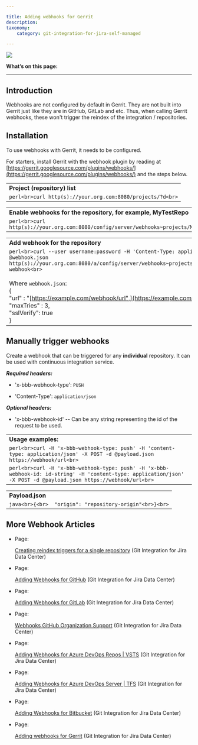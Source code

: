 ```yaml
---

title: Adding webhooks for Gerrit
description:
taxonomy:
    category: git-integration-for-jira-self-managed

---
```

![](https://bigbrassband.atlassian.net/wiki/download/thumbnails/1509032414/gerrit-webhook-banner.png?version=1&modificationDate=1618656373661&cacheVersion=1&api=v2&width=510&height=117)


**What’s on this page:**

* * *

## Introduction

Webhooks are not configured by default in Gerrit. They are not built into Gerrit just like they are in GitHub, GitLab and etc. Thus, when calling Gerrit webhooks, these won't trigger the reindex of the integration / repositories.

## Installation

To use webhooks with Gerrit, it needs to be configured.

For starters, install Gerrit with the webhook plugin by reading at [https://gerrit.googlesource.com/plugins/webhooks/](https://gerrit.googlesource.com/plugins/webhooks/) and the steps below.

|     |
| --- |
| **Project (repository) list** |
| ```perl<br>curl http(s)://your.org.com:8080/projects/?d<br>``` |

|     |
| --- |
| **Enable webhooks for the repository, for example, MyTestRepo** |
| ```perl<br>curl http(s)://your.org.com:8080/config/server/webhooks~projects/MyTestRepo/remotes<br>``` |

|     |
| --- |
| **Add webhook for the repository** |
| ```perl<br>curl --user username:password -H 'Content-Type: application/json' -X PUT -d @webhook.json http(s)://your.org.com:8080/a/config/server/webhooks~projects/MyTestRepo/remotes/bbb-webhook<br>```<br><br>Where `webhook.json`:  <br>{  <br>"url" : "[https://example.com/webhook/url",](https://example.com/webhook/url%22)  <br>"maxTries" : 3,  <br>"sslVerify": true  <br>} |

## Manually trigger webhooks

Create a webhook that can be triggered for any **individual** repository. It can be used with continuous integration service.

_**Required headers:**_

*   'x-bbb-webhook-type': `PUSH`

*   'Content-Type': `application/json`


_**Optional headers:**_

*   'x-bbb-webhook-id' -- Can be any string representing the id of the request to be used.


|     |
| --- |
| **Usage examples:** |
| ```perl<br>curl -H 'x-bbb-webhook-type: push' -H 'content-type: application/json' -X POST -d @payload.json https://webhook/url<br>``` |
| ```perl<br>curl -H 'x-bbb-webhook-type: push' -H 'x-bbb-webhook-id: id-string' -H 'content-type: application/json' -X POST -d @payload.json https://webhook/url<br>``` |

|     |
| --- |
| **Payload.json** |
| ```java<br>{<br>  "origin": "repository-origin"<br>}<br>``` |

## More Webhook Articles

*   Page:

    [Creating reindex triggers for a single repository](/wiki/spaces/GIJDC/pages/171475191/Creating+reindex+triggers+for+a+single+repository) (Git Integration for Jira Data Center)

*   Page:

    [Adding Webhooks for GitHub](/wiki/spaces/GIJDC/pages/171377121/Adding+Webhooks+for+GitHub) (Git Integration for Jira Data Center)

*   Page:

    [Adding Webhooks for GitLab](/wiki/spaces/GIJDC/pages/171213219/Adding+Webhooks+for+GitLab) (Git Integration for Jira Data Center)

*   Page:

    [Webhooks GitHub Organization Support](/wiki/spaces/GIJDC/pages/171278716/Webhooks+GitHub+Organization+Support) (Git Integration for Jira Data Center)

*   Page:

    [Adding Webhooks for Azure DevOps Repos | VSTS](/wiki/spaces/GIJDC/pages/171999302/Adding+Webhooks+for+Azure+DevOps+Repos+%7C+VSTS) (Git Integration for Jira Data Center)

*   Page:

    [Adding Webhooks for Azure DevOps Server | TFS](/wiki/spaces/GIJDC/pages/235274262/Adding+Webhooks+for+Azure+DevOps+Server+%7C+TFS) (Git Integration for Jira Data Center)

*   Page:

    [Adding Webhooks for Bitbucket](/wiki/spaces/GIJDC/pages/498663799/Adding+Webhooks+for+Bitbucket) (Git Integration for Jira Data Center)

*   Page:

    [Adding webhooks for Gerrit](/wiki/spaces/GIJDC/pages/1509032414/Adding+webhooks+for+Gerrit) (Git Integration for Jira Data Center)